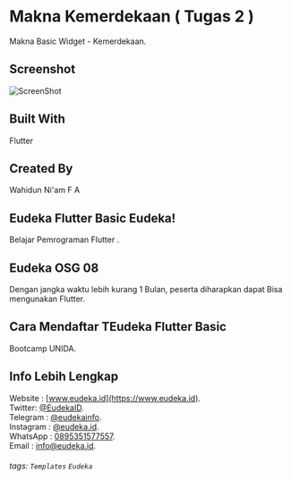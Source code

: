# Makna Kemerdekaan ( Tugas 2 )
Makna Basic Widget - Kemerdekaan.

## Screenshot
![ScreenShot](http://tinyimg.io/i/Na8IaAh.jpeg)

## Built With
Flutter

## Created By
Wahidun Ni'am F A

## Eudeka Flutter Basic Eudeka!
Belajar Pemrograman Flutter .

## Eudeka OSG 08
Dengan jangka waktu lebih kurang 1 Bulan, peserta diharapkan dapat Bisa mengunakan Flutter.

## Cara Mendaftar TEudeka Flutter Basic
Bootcamp UNIDA.

## Info Lebih Lengkap
Website : [www.eudeka.id](https://www.eudeka.id).  
Twitter: [@EudekaID](https://twitter.com/EudekaID).  
Telegram : [@eudekainfo](https://t.me/eudekainfo).  
Instagram : [@eudeka.id](https://instagram.com/eudeka.id).  
WhatsApp : [0895351577557](https://wa.me/62895351577557).  
Email : [info@eudeka.id](mailto:info@eudeka.id).  

###### tags: `Templates` `Eudeka`

